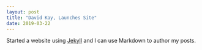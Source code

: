 ```yaml
---
layout: post
title: "David Kay, Launches Site"
date: 2019-03-22
---
```


Started a website using [Jekyll](http://jekyllrb.com) and I can use Markdown to author my posts.
